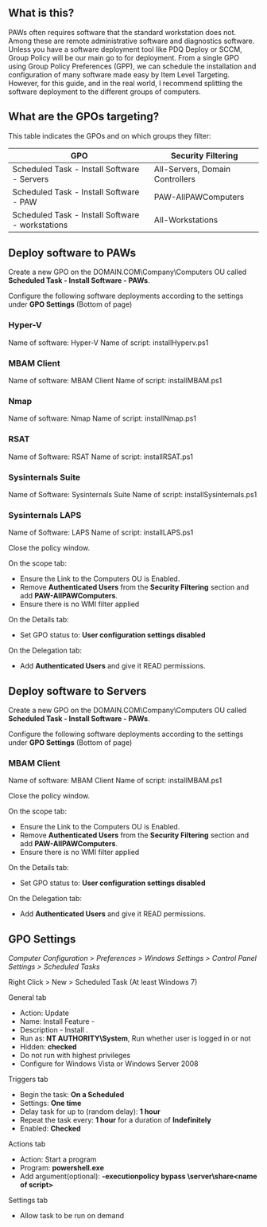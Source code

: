 ## What is this?
PAWs often requires software that the standard workstation does not.  Among these are remote administrative software and diagnostics software.  Unless you have a software deployment tool like PDQ Deploy or SCCM, Group Policy will be our main go to for deployment.  From a single GPO using Group Policy Preferences (GPP), we can schedule the installation and configuration of many software made easy by Item Level Targeting.  However, for this guide, and in the real world, I recommend splitting the software deployment to the different groups of computers.  

## What are the GPOs targeting?

This table indicates the GPOs and on which groups they filter:

GPO | Security Filtering
----|----
Scheduled Task - Install Software - Servers | All-Servers, Domain Controllers
Scheduled Task - Install Software - PAW | PAW-AllPAWComputers
Scheduled Task - Install Software - workstations | All-Workstations

## Deploy software to PAWs

Create a new GPO on the DOMAIN.COM\Company\Computers OU called **Scheduled Task - Install Software - PAWs**.

Configure the following software deployments according to the settings under **GPO Settings** (Bottom of page)

### Hyper-V
Name of software: Hyper-V
Name of script: installHyperv.ps1

### MBAM Client
Name of software: MBAM Client
Name of script: installMBAM.ps1

### Nmap
Name of software: Nmap
Name of script: installNmap.ps1

### RSAT
Name of Software: RSAT
Name of script: installRSAT.ps1

### Sysinternals Suite
Name of Software: Sysinternals Suite
Name of script: installSysinternals.ps1

### Sysinternals LAPS
Name of Software: LAPS
Name of script: installLAPS.ps1

Close the policy window.

On the scope tab:
* Ensure the Link to the Computers OU is Enabled.  
* Remove **Authenticated Users** from the **Security Filtering** section and add **PAW-AllPAWComputers**.
* Ensure there is no WMI filter applied

On the Details tab:
* Set GPO status to: **User configuration settings disabled**

On the Delegation tab:
* Add **Authenticated Users** and give it READ permissions.

## Deploy software to Servers

Create a new GPO on the DOMAIN.COM\Company\Computers OU called **Scheduled Task - Install Software - PAWs**.

Configure the following software deployments according to the settings under **GPO Settings** (Bottom of page)

### MBAM Client
Name of software: MBAM Client
Name of script: installMBAM.ps1

Close the policy window.

On the scope tab:
* Ensure the Link to the Computers OU is Enabled.  
* Remove **Authenticated Users** from the **Security Filtering** section and add **PAW-AllPAWComputers**.
* Ensure there is no WMI filter applied

On the Details tab:
* Set GPO status to: **User configuration settings disabled**

On the Delegation tab:
* Add **Authenticated Users** and give it READ permissions.
## GPO Settings

*Computer Configuration > Preferences > Windows Settings > Control Panel Settings > Scheduled Tasks*

Right Click > New > Scheduled Task (At least Windows 7)

General tab
* Action: Update
* Name: Install Feature - <Name of software>
* Description - Install <Name of software>.
* Run as: **NT AUTHORITY\System**, Run whether user is logged in or not
* Hidden: **checked**
* Do not run with highest privileges
* Configure for Windows Vista or Windows Server 2008

Triggers tab
* Begin the task: **On a Scheduled**
* Settings: **One time**
* Delay task for up to (random delay): **1 hour**
* Repeat the task every: **1 hour** for a duration of **Indefinitely**
* Enabled: **Checked**

Actions tab
* Action: Start a program
* Program: **powershell.exe**
* Add argument(optional): **-executionpolicy bypass \\server\share\<name of script>**

Settings tab
* Allow task to be run on demand
